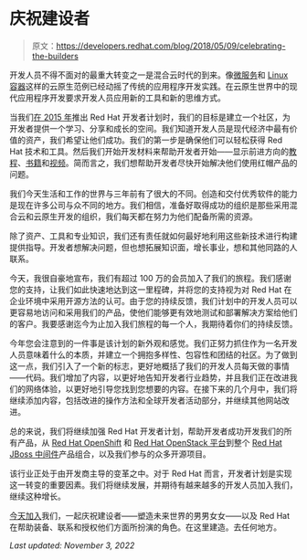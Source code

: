 # 庆祝建设者

> 原文：<https://developers.redhat.com/blog/2018/05/09/celebrating-the-builders>

开发人员不得不面对的最重大转变之一是混合云时代的到来。像[微服务](https://developers.redhat.com/topics/microservices/)和 [Linux 容器](https://www.redhat.com/en/topics/containers)这样的云原生范例已经动摇了传统的应用程序开发实践。在云原生世界中的现代应用程序开发要求开发人员应用新的工具和新的思维方式。

当我们[在 2015 年](https://www.redhat.com/en/blog/red-hat-developers-learn-more-share-more-code-more)推出 Red Hat 开发者计划时，我们的目标是建立一个社区，为开发者提供一个学习、分享和成长的空间。我们知道开发人员是现代经济中最有价值的资产，我们希望让他们成功。我们的第一步是确保他们可以轻松获得 Red Hat 技术和工具。然后我们开始开发材料来帮助开发者开始——显示前进方向的[教程](https://developers.redhat.com/learning-paths/microservices/)、[书籍](https://developers.redhat.com/books/introducing-istio-service-mesh-microservices/)和[视频](https://www.youtube.com/c/RedHatDevelopers)。简而言之，我们想帮助开发者尽快开始解决他们使用红帽产品的问题。

我们今天生活和工作的世界与三年前有了很大的不同。创造和交付优秀软件的能力是现在许多公司与众不同的地方。我们相信，准备好取得成功的组织是那些采用混合云和云原生开发的组织，我们每天都在努力为他们配备所需的资源。

除了资产、工具和专业知识，我们还有责任就如何最好地利用这些新技术进行构建提供指导。开发者想解决问题，但也想拓展知识面，增长事业，想和其他同路的人联系。

今天，我很自豪地宣布，我们有超过 100 万的会员加入了我们的旅程。我们感谢您的支持，让我们如此快速地达到这一里程碑，并将您的支持视为对 Red Hat 在企业环境中采用开源方法的认可。由于您的持续反馈，我们计划中的开发人员可以更容易地访问和采用我们的产品，使他们能够更有效地测试和部署解决方案给他们的客户。我要感谢迄今为止加入我们旅程的每一个人，我期待着你们的持续反馈。

今年您会注意到的一件事是该计划的新外观和感觉。我们正努力抓住作为一名开发人员意味着什么的本质，并建立一个拥抱多样性、包容性和团结的社区。为了做到这一点，我们引入了一个新的标志，更好地概括了我们的开发人员每天做的事情——代码。我们增加了内容，以更好地告知开发者行业趋势，并且我们正在改进我们的网络体验，以更好地引导您找到您想要的内容。在接下来的几个月中，我们将继续添加内容，包括改进的操作方法和全球开发者活动部分，并继续其他网站改进。

总的来说，我们将继续加强 Red Hat 开发者计划，帮助开发者成功开发我们的所有产品，从 [Red Hat OpenShift](https://www.openshift.com/) 和 [Red Hat OpenStack 平台](https://www.redhat.com/en/technologies/linux-platforms/openstack-platform)到整个 [Red Hat JBoss 中间件](https://www.redhat.com/en/topics/middleware)产品组合，以及我们参与的众多开源项目。

该行业正处于由开发商主导的变革之中。对于 Red Hat 而言，开发者计划是实现这一转变的重要因素。我们将继续发展，并期待有越来越多的开发人员加入我们，继续这种增长。

[今天加入](https://developers.redhat.com/register)我们，一起庆祝建设者——塑造未来世界的男男女女——以及 Red Hat 在帮助装备、联系和授权他们方面所扮演的角色。在这里建造。去任何地方。

*Last updated: November 3, 2022*